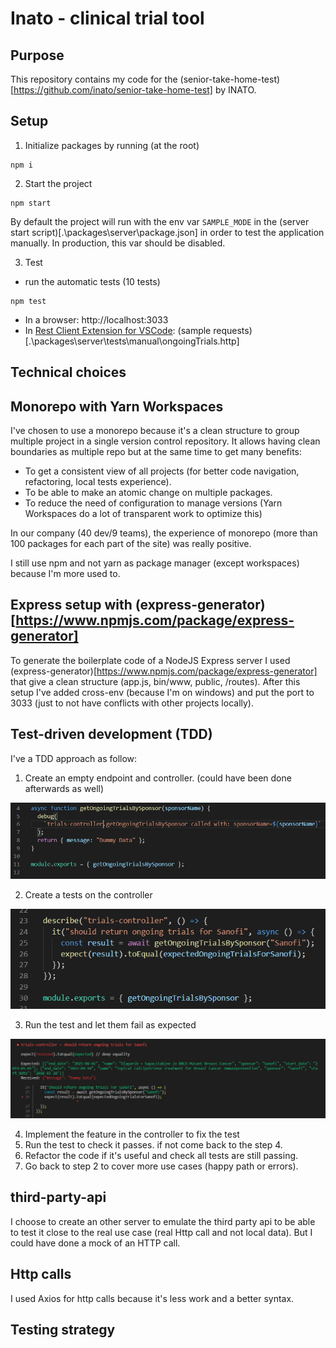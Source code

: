 # Inato - clinical trial tool

## Purpose

This repository contains my code for the (senior-take-home-test)[https://github.com/inato/senior-take-home-test] by INATO.

## Setup

1. Initialize packages by running (at the root)

```
npm i
```

2. Start the project

```
npm start
```

By default the project will run with the env var `SAMPLE_MODE` in the (server start script)[.\packages\server\package.json] in order to test the application manually. In production, this var should be disabled.

3. Test

- run the automatic tests (10 tests)

```
npm test
```

- In a browser: http://localhost:3033
- In [Rest Client Extension for VSCode](https://marketplace.visualstudio.com/items?itemName=humao.rest-client): (sample requests)[.\packages\server\tests\manual\ongoingTrials.http]

## Technical choices

## Monorepo with Yarn Workspaces

I've chosen to use a monorepo because it's a clean structure to group multiple project in a single version control repository. It allows having clean boundaries as multiple repo but at the same time to get many benefits:

- To get a consistent view of all projects (for better code navigation, refactoring, local tests experience).
- To be able to make an atomic change on multiple packages.
- To reduce the need of configuration to manage versions (Yarn Workspaces do a lot of transparent work to optimize this)

In our company (40 dev/9 teams), the experience of monorepo (more than 100 packages for each part of the site) was really positive.

I still use npm and not yarn as package manager (except workspaces) because I'm more used to.

## Express setup with (express-generator)[https://www.npmjs.com/package/express-generator]

To generate the boilerplate code of a NodeJS Express server I used (express-generator)[https://www.npmjs.com/package/express-generator] that give a clean structure (app.js, bin/www, public, /routes). After this setup I've added cross-env (because I'm on windows) and put the port to 3033 (just to not have conflicts with other projects locally).

## Test-driven development (TDD)

I've a TDD approach as follow:

1. Create an empty endpoint and controller. (could have been done afterwards as well)

![dummy controller](doc-resources/dummy-controller.png)

2. Create a tests on the controller

![controller tests](doc-resources/controller-tests.png)

3. Run the test and let them fail as expected

![Failing test](doc-resources/failing-test.png)

4. Implement the feature in the controller to fix the test
5. Run the test to check it passes. if not come back to the step 4.
6. Refactor the code if it's useful and check all tests are still passing.
7. Go back to step 2 to cover more use cases (happy path or errors).

## third-party-api

I choose to create an other server to emulate the third party api to be able to test it close to the real use case (real Http call and not local data). But I could have done a mock of an HTTP call.

## Http calls

I used Axios for http calls because it's less work and a better syntax.

## Testing strategy
